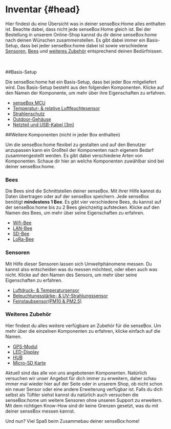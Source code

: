 # Inventar {#head}
<div class="description">Hier findest du eine Übersicht was in deiner senseBox:Home alles enthalten ist. Beachte dabei, dass nicht jede senseBox:Home gleich ist. Bei der Bestellung in unserem Online-Shop kannst du dir deine senseBox:home nach deinen Wünschen zusammenstellen. Es gibt dabei immer ein Basis-Setup, dass bei jeder senseBox:home dabei ist sowie verschiedene <a href="/komponenten/sensoren/README.md">Sensoren</a>, <a href="/komponenten/bees/README.md">Bees</a> und <a href="/komponenten/zubehoer/README.md">weiteres Zubehör</a> entsprechend deinen Bedürfnissen.</div>

<div class="line">
    <br>
    <br>
</div>

##Basis-Setup 

Die senseBox:home hat ein Basis-Setup, dass bei jeder Box mitgeliefert wird. Das Basis-Setup besteht aus den folgenden Komponenten. Klicke auf den Namen der Komponente, um mehr über ihre Eigenschaften zu erfahren.


+ [senseBox MCU](komponenten/sensebox-mcu.md)
+ [Temperatur- & relative Luftfeuchtesensor](komponenten/sensoren/hdc1080.md)
+ [Strahlenschutz](komponenten/zubehoer/strahlenschutz.md)
+ [Outdoor-Gehäuse](komponenten/zubehoer/gehaeuse.md)
+ [Netzteil und USB-Kabel (3m)](komponenten/zubehoer/netzteil-und-usb-kabel.md)


##Weitere Komponenten (nicht in jeder Box enthalten)

Um die senseBox:home flexibel zu gestalten und auf den Benutzer anzupassen kann ein Großteil der Komponenten nach eigenem Bedarf zusammengestellt werden. Es gibt dabei verschiedene Arten von Komponenten. Schaue dir hier an welche Komponenten zuwählbar sind bei deiner senseBox:home.

### Bees 
Die Bees sind die Schnittstellen deiner senseBox. Mit ihrer Hilfe kannst du Daten übertragen oder auf der senseBox speichern. Jede senseBox benötigt **mindestens 1 Bee**.
Es gibt vier verschiedene Bees, du kannst auf der senseBox:home bis zu 2 Bees gleichzeitig aufstecken. Klicke auf den Namen des Bees, um mehr über seine Eigenschaften zu erfahren.

* [Wifi-Bee](komponenten/bees/wifi.md)
* [LAN-Bee](komponenten/bees/lan.md)
* [SD-Bee](komponenten/bees/sd.md)
* [LoRa-Bee](komponenten/bees/lora.md)

### Sensoren
Mit Hilfe dieser Sensoren lassen sich Umweltphänomene messen. Du kannst also entscheiden was du messen möchtest, oder eben auch was nicht. Klicke auf den Namen des Sensors, um mehr über seine Eigenschaften zu erfahren.

* [Luftdruck- & Temperatursensor](komponenten/sensoren/luftdruck-temperatur.md)
* [Beleuchtungsstärke- & UV-Strahlungssensor](komponenten/sensoren/belichtung-und-uv.md)
* [Feinstaubsensor(PM10 & PM2.5)](komponenten/sensoren/feinstaub.md)

### Weiteres Zubehör
Hier findest du alles weitere verfügbare an Zubehör für die senseBox. Um mehr über die einzelnen Komponenten zu erfahren, klicke einfach auf die Namen.

+ [GPS-Modul](komponenten/zubehoer/gps.md)
+ [LED-Display](komponenten/zubehoer/led-display.md)
+ [HUB](komponenten/zubehoer/hub.md)
+ [Micro-SD Karte](komponenten/zubehoer/micro-sd-karte.md)


Aktuell sind das alle von uns angebotenen Komponenten. Natürlich versuchen wir unser Angebot für dich immer zu erweitern, daher schau immer mal wieder hier auf der Seite oder in unserem Shop, ob nicht schon ein neuer Sensor oder eine andere Erweiterung verfügbar ist. Falls du dich selbst als Tüftler siehst kannst du natürlich auch versuchen die senseBox:home um weitere Sensoren ohne unseren Support zu erweitern. Mit dem richtigen Know-How sind dir keine Grenzen gesetzt, was du mit deiner senseBox messen kannst.

Und nun?
Viel Spaß beim Zusammebau deiner senseBox:home!

